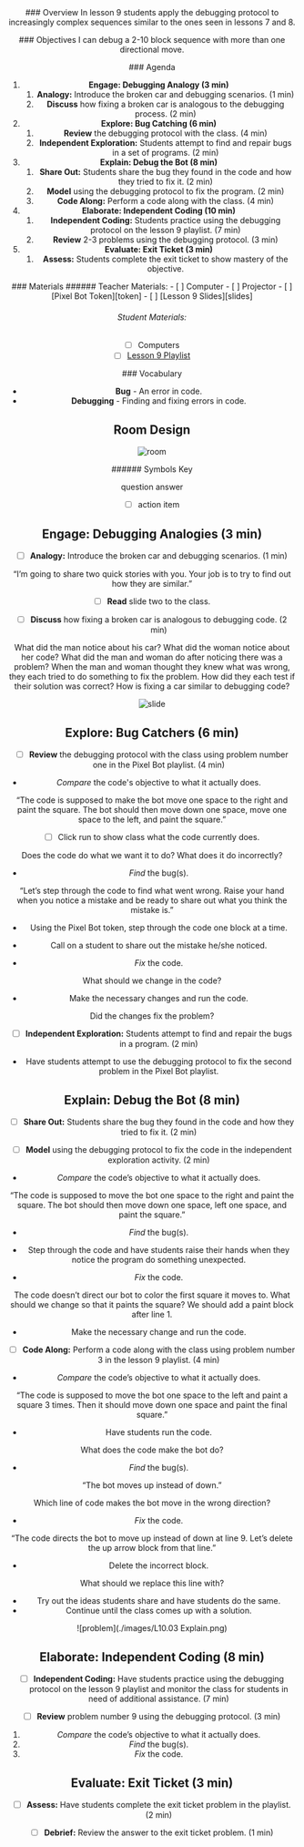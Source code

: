 <header class='header' title='Lesson 9' subtitle='Bug Catchers'/>

<notable>
<iconp src='/icons/activity.png'>### Overview</iconp>
In lesson 9 students apply the debugging protocol to increasingly complex sequences similar to the ones seen in lessons 7 and 8. 

<iconp src='/icons/objectives.png'>### Objectives</iconp>
I can debug a 2-10 block sequence with more than one directional move.

<iconp src='/icons/agenda.png'>### Agenda</iconp>

1. **Engage: Debugging Analogy (3 min)**
	1. **Analogy:** Introduce the broken car and debugging scenarios. (1 min)
	1. **Discuss** how fixing a broken car is analogous to the debugging process. (2 min)
1. **Explore: Bug Catching (6 min)**
	1. **Review** the debugging protocol with the class. (4 min)
	1. **Independent Exploration:** Students attempt to find and repair bugs in a set of programs. (2 min)
1. **Explain: Debug the Bot (8 min)**
	1. **Share Out:** Students share the bug they found in the code and how they tried to fix it. (2 min)
	1. **Model** using the debugging protocol to fix the program. (2 min)
	1. **Code Along:** Perform a code along with the class. (4 min)
1. **Elaborate: Independent Coding (10 min)**
	1. **Independent Coding:** Students practice using the debugging protocol on the lesson 9 playlist. (7 min)
	1. **Review** 2-3 problems using the debugging protocol. (3 min)
1. **Evaluate: Exit Ticket (3 min)**
	1. **Assess:** Students complete the exit ticket to show mastery of the objective.

<note>
<iconp src='/icons/materials.png'>### Materials</iconp>
###### Teacher Materials:
- [ ] Computer
- [ ] Projector
- [ ] [Pixel Bot Token][token]
- [ ] [Lesson 9 Slides][slides]

###### Student Materials:
- [ ] Computers
- [ ] [Lesson 9 Playlist][playlist]

<iconp src='/icons/vocab.png'>### Vocabulary</iconp>
- **Bug** - An error in code.
- **Debugging** - Finding and fixing errors in code.

</note>

<pagebreak/>

## Room Design

![room](./images/layout-computer.png)

<note borderLeft='2px solid green' mt='2em'>
###### Symbols Key

<iconp ml='1.65em' type='question'>question</iconp>
<iconp ml='1.65em' type='answer'>answer</iconp>
- [ ] action item
</note>

<pagebreak/>

## Engage: Debugging Analogies (3 min)
- [ ] **Analogy:** Introduce the broken car and debugging scenarios. (1 min)

“I’m going to share two quick stories with you. Your job is to try to find out how they are similar.”

- [ ] **Read** slide two to the class.

- [ ] **Discuss** how fixing a broken car is analogous to debugging code. (2 min)

<iconp type='question'>What did the man notice about his car? What did the woman notice about her code?</iconp>
<iconp type='question'>What did the man and woman do after noticing there was a problem?
</iconp>
<iconp type='question'>When the man and woman thought they knew what was wrong, they each tried to do something to fix the problem. How did they each test if their solution was correct?</iconp>
<iconp type='question'>How is fixing a car similar to debugging code?</iconp>

![slide](./images/slide-two.png)

## Explore: Bug Catchers (6 min)

- [ ] **Review** the debugging protocol with the class using problem number one in the Pixel Bot playlist. (4 min)

- *Compare* the code's objective to what it actually does.

“The code is supposed to make the bot move one space to the right and paint the square. The bot should then move down one space, move one space to the left, and paint the square.”


- [ ] Click run to show class what the code currently does.

<iconp type='question'>Does the code do what we want it to do?</iconp>
<iconp type='question'>What does it do incorrectly?</iconp>


- *Find* the bug(s).

“Let’s step through the code to find what went wrong. Raise your hand when you notice a mistake and be ready to share out what you think the mistake is.”

- Using the Pixel Bot token, step through the code one block at a time.
- Call on a student to share out the mistake he/she noticed.


- *Fix* the code.

<iconp type='question'>What should we change in the code?</iconp>

- Make the necessary changes and run the code.

<iconp type='question'>Did the changes fix the problem?
</iconp>

- [ ] **Independent Exploration:** Students attempt to find and repair the bugs in a program. (2 min)

- Have students attempt to use the debugging protocol to fix the second problem in the Pixel Bot playlist.

## Explain: Debug the Bot (8 min)

-  [ ] **Share Out:** Students share the bug they found in the code and how they tried to fix it. (2 min)

-  [ ] **Model** using the debugging protocol to fix the code in the independent exploration activity. (2 min)

- *Compare* the code’s objective to what it actually does.

“The code is supposed to move the bot one space to the right and paint the square. The bot should then move down one space, left one space, and paint the square.”

- *Find* the bug(s).


- Step through the code and have students raise their hands when they notice the program do something unexpected.

- *Fix* the code.

<iconp type='question'>The code doesn’t direct our bot to color the first square it moves to. What should we change so that it paints the square?</iconp>
<iconp type='answer'>We should add a paint block after line 1.</iconp>

- Make the necessary change and run the code.

- [ ] **Code Along:** Perform a code along with the class using problem number 3 in the lesson 9 playlist. (4 min)

- *Compare* the code’s objective to what it actually does.

“The code is supposed to move the bot one space to the left and paint a square 3 times. Then it should move down one space and paint the final square.”

- Have students run the code.

<iconp type='question'>What does the code make the bot do?</iconp>

- *Find* the bug(s).

“The bot moves up instead of down.”

<iconp type='question'>Which line of code makes the bot move in the wrong direction?</iconp>

- *Fix* the code.

“The code directs the bot to move up instead of down at line 9. Let’s delete the up arrow block from that line.”

- Delete the incorrect block.

<iconp type='question'>What should we replace this line with?</iconp>

- Try out the ideas students share and have students do the same.
- Continue until the class comes up with a solution.

![problem](./images/L10.03 Explain.png)

## Elaborate: Independent Coding (8 min)

- [ ] **Independent Coding:** Have students practice using the debugging protocol on the lesson 9 playlist and monitor the class for students in need of additional assistance. (7 min)

- [ ] **Review** problem number 9 using the debugging protocol. (3 min)

1. *Compare* the code’s objective to what it actually does.
2. *Find* the bug(s).
3. *Fix* the code.

## Evaluate: Exit Ticket (3 min)

- [ ] **Assess:** Have students complete the exit ticket problem in the playlist. (2 min)

- [ ] **Debrief:** Review the answer to the exit ticket problem. (1 min)
</notable>

[token]: https://drive.google.com/open?id=0B48_2vIyABiocXFmZ0pDdjczaUE
[slides]: https://docs.google.com/presentation/d/1eOMB0H9RWLkP3c9yzgT251OvLwqoauNgk93UhlAHr8c/edit
[playlist]: http://www.pixelbots.io/VP632
